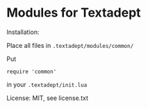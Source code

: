 Modules for Textadept
=====================

Installation:

Place all files in `.textadept/modules/common/`

Put

    require 'common'

in your `.textadept/init.lua`

License:
MIT, see license.txt
